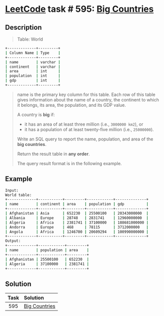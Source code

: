 # [LeetCode][leetcode] task # 595: [Big Countries][task]

Description
-----------

> Table: World
```sh
+-------------+---------+
| Column Name | Type    |
+-------------+---------+
| name        | varchar |
| continent   | varchar |
| area        | int     |
| population  | int     |
| gdp         | int     |
+-------------+---------+
```
> name is the primary key column for this table.
> Each row of this table gives information about the name of a country,
> the continent to which it belongs, its area, the population, and its GDP value.
>
> A country is **big** if:
> * it has an area of at least three million (i.e., `3000000 km2`), or
> * it has a population of at least twenty-five million (i.e., `25000000`).
> 
> Write an SQL query to report the name, population, and area of the **big countries**.
> 
> Return the result table in **any order**.
> 
> The query result format is in the following example.

Example
-------

```sh
Input: 
World table:
+-------------+-----------+---------+------------+--------------+
| name        | continent | area    | population | gdp          |
+-------------+-----------+---------+------------+--------------+
| Afghanistan | Asia      | 652230  | 25500100   | 20343000000  |
| Albania     | Europe    | 28748   | 2831741    | 12960000000  |
| Algeria     | Africa    | 2381741 | 37100000   | 188681000000 |
| Andorra     | Europe    | 468     | 78115      | 3712000000   |
| Angola      | Africa    | 1246700 | 20609294   | 100990000000 |
+-------------+-----------+---------+------------+--------------+
Output: 
+-------------+------------+---------+
| name        | population | area    |
+-------------+------------+---------+
| Afghanistan | 25500100   | 652230  |
| Algeria     | 37100000   | 2381741 |
+-------------+------------+---------+
```

Solution
--------

| Task | Solution                  |
|:----:|:--------------------------|
| 595  | [Big Countries][solution] |


[leetcode]: <http://leetcode.com/>
[task]: <https://leetcode.com/problems/big-countries/>
[solution]: <https://github.com/wellaxis/praxis-leetcode/blob/main/src/main/java/com/witalis/praxis/leetcode/task/h6/p595/option/Practice.java>
